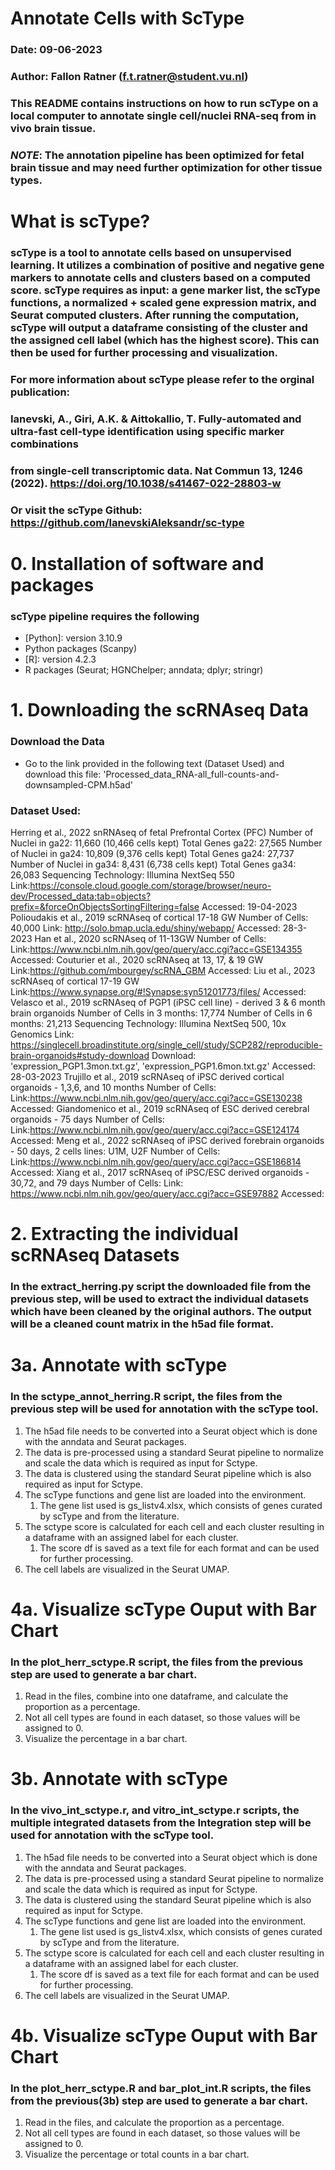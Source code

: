 # Annotate Cells with ScType
### Date: 09-06-2023   
### Author: Fallon Ratner (f.t.ratner@student.vu.nl)
### This README contains instructions on how to run scType on a local computer to annotate single cell/nuclei RNA-seq from in vivo brain tissue.
### _NOTE_: The annotation pipeline has been optimized for fetal brain tissue and may need further optimization for other tissue types.

# What is scType?
### scType is a tool to annotate cells based on unsupervised learning. It utilizes a combination of positive and negative gene markers to annotate cells and clusters based on a computed score. scType requires as input: a gene marker list, the scType functions, a normalized + scaled gene expression matrix, and Seurat computed clusters. After running the computation, scType will output a dataframe consisting of the cluster and the assigned cell label (which has the highest score). This can then be used for further processing and visualization.
### For more information about scType please refer to the orginal publication: 
### Ianevski, A., Giri, A.K. & Aittokallio, T. Fully-automated and ultra-fast cell-type identification using specific marker combinations
### from single-cell transcriptomic data. Nat Commun 13, 1246 (2022). https://doi.org/10.1038/s41467-022-28803-w
### Or visit the scType Github: https://github.com/IanevskiAleksandr/sc-type


# 0. Installation of software and packages
### scType pipeline requires the following
* [Python]: version 3.10.9
* Python packages (Scanpy)
* [R]: version 4.2.3
* R packages (Seurat; HGNChelper; anndata; dplyr; stringr)

# 1. Downloading the scRNAseq Data
### Download the Data
* Go to the link provided in the following text (Dataset Used) and download this file: 'Processed_data_RNA-all_full-counts-and-downsampled-CPM.h5ad'
### Dataset Used:
 Herring et al., 2022
        snRNAseq of fetal Prefrontal Cortex (PFC)
        Number of Nuclei in ga22: 11,660 (10,466 cells kept)
        Total Genes ga22: 27,565
        Number of Nuclei in ga24: 10,809 (9,376 cells kept)
        Total Genes ga24: 27,737
        Number of Nuclei in ga34: 8,431 (6,738 cells kept)
        Total Genes ga34: 26,083
        Sequencing Technology: Illumina NextSeq 550
        Link:https://console.cloud.google.com/storage/browser/neuro-dev/Processed_data;tab=objects?prefix=&forceOnObjectsSortingFiltering=false
        Accessed: 19-04-2023
Polioudakis et al., 2019
    scRNAseq of cortical 17-18 GW
    Number of Cells: 40,000
    Link: http://solo.bmap.ucla.edu/shiny/webapp/
    Accessed: 28-3-2023
Han et al., 2020
    scRNAseq of 11-13GW
    Number of Cells: 
    Link:https://www.ncbi.nlm.nih.gov/geo/query/acc.cgi?acc=GSE134355
    Accessed:
Couturier et al., 2020
    scRNAseq at 13, 17, & 19 GW
    Link:https://github.com/mbourgey/scRNA_GBM
    Accessed:
Liu et al., 2023
    scRNAseq of cortical 17-19 GW
    Link:https://www.synapse.org/#!Synapse:syn51201773/files/
    Accessed:
Velasco et al., 2019
    scRNAseq of PGP1 (iPSC cell line) - derived 3 & 6 month brain organoids
    Number of Cells in 3 months: 17,774
    Number of Cells in 6 months: 21,213
    Sequencing Technology: Illumina NextSeq 500, 10x Genomics
    Link: https://singlecell.broadinstitute.org/single_cell/study/SCP282/reproducible-brain-organoids#study-download
    Download: 'expression_PGP1.3mon.txt.gz', 'expression_PGP1.6mon.txt.gz'
    Accessed: 28-03-2023
Trujillo et al., 2019
    scRNAseq of iPSC derived cortical organoids - 1,3,6, and 10 months
    Number of Cells:
    Link:https://www.ncbi.nlm.nih.gov/geo/query/acc.cgi?acc=GSE130238
    Accessed: 
Giandomenico et al., 2019
    scRNAseq of ESC derived cerebral organoids - 75 days
    Number of Cells:
    Link:https://www.ncbi.nlm.nih.gov/geo/query/acc.cgi?acc=GSE124174
    Accessed:
Meng et al., 2022
    scRNAseq of iPSC derived forebrain organoids - 50 days, 2 cells lines: U1M, U2F
    Number of Cells:
    Link:https://www.ncbi.nlm.nih.gov/geo/query/acc.cgi?acc=GSE186814
    Accessed:
Xiang et al., 2017
    scRNAseq of iPSC/ESC derived organoids - 30,72, and 79 days
    Number of Cells: 
    Link: https://www.ncbi.nlm.nih.gov/geo/query/acc.cgi?acc=GSE97882
    Accessed:

# 2. Extracting the individual scRNAseq Datasets
### In the extract_herring.py script the downloaded file from the previous step, will be used to extract the individual datasets which have been cleaned by the original authors. The output will be a cleaned count matrix in the h5ad file format.

# 3a. Annotate with scType
### In the sctype_annot_herring.R script, the files from the previous step will be used for annotation with the scType tool.
1. The h5ad file needs to be converted into a Seurat object which is done with the anndata and Seurat packages.
2. The data is pre-processed using a standard Seurat pipeline to normalize and scale the data which is required as input for Sctype.
3. The data is clustered using the standard Seurat pipeline which is also required as input for Sctype.
4. The scType functions and gene list are loaded into the environment.
    1. The gene list used is gs_listv4.xlsx, which consists of genes curated by scType and from the literature.
5. The sctype score is calculated for each cell and each cluster resulting in a dataframe with an assigned label for each cluster.
    1. The score df is saved as a text file for each format and can be used for further processing.
6. The cell labels are visualized in the Seurat UMAP. 

# 4a. Visualize scType Ouput with Bar Chart
### In the plot_herr_sctype.R script, the files from the previous step are used to generate a bar chart.
1. Read in the files, combine into one dataframe, and calculate the proportion as a percentage.
2. Not all cell types are found in each dataset, so those values will be assigned to 0.
3. Visualize the percentage in a bar chart. 

# 3b. Annotate with scType
### In the vivo_int_sctype.r, and vitro_int_sctype.r scripts, the multiple integrated datasets from the Integration step will be used for annotation with the scType tool.
1. The h5ad file needs to be converted into a Seurat object which is done with the anndata and Seurat packages.
2. The data is pre-processed using a standard Seurat pipeline to normalize and scale the data which is required as input for Sctype.
3. The data is clustered using the standard Seurat pipeline which is also required as input for Sctype.
4. The scType functions and gene list are loaded into the environment.
    1. The gene list used is gs_listv4.xlsx, which consists of genes curated by scType and from the literature.
5. The sctype score is calculated for each cell and each cluster resulting in a dataframe with an assigned label for each cluster.
    1. The score df is saved as a text file for each format and can be used for further processing.
6. The cell labels are visualized in the Seurat UMAP. 

# 4b. Visualize scType Ouput with Bar Chart
### In the plot_herr_sctype.R and bar_plot_int.R scripts, the files from the previous(3b) step are used to generate a bar chart.
1. Read in the files, and calculate the proportion as a percentage.
2. Not all cell types are found in each dataset, so those values will be assigned to 0.
3. Visualize the percentage or total counts in a bar chart. 